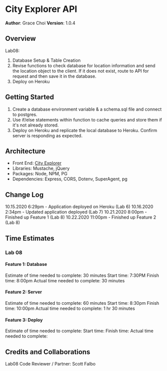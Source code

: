 # City Explorer API

**Author**: Grace Choi
**Version**: 1.0.4

## Overview
Lab08: 
1. Database Setup & Table Creation
2. Revise functions to check database for location information and send the location object to the client. If it does not exist, route to API for request and then save it in the database. 
3. Deploy on Heroku

## Getting Started
1. Create a database environment variable & a schema.sql file and connect to postgres.
2. Use if/else statements within function to cache queries and store them if it's not already stored. 
4. Deploy on Heroku and replicate the local database to Heroku. Confirm server is responding as expected. 

## Architecture
- Front End: [City Explorer](https://codefellows.github.io/code-301-guide/curriculum/city-explorer-app/front-end/)
- Libraries: Mustache, jQuery
- Packages: Node, NPM, PG
- Dependencies: Express, CORS, Dotenv, SuperAgent, pg

## Change Log
10.15.2020 6:29pm - Application deployed on Heroku (Lab 6)
10.16.2020 2:34pm - Updated application deployed (Lab 7)
10.21.2020 8:00pm - Finished up Feature 1 (Lab 8)
10.22.2020 11:00pm - Finished up Feature 2 (Lab 8)

## Time Estimates
### Lab 08
#### Feature 1: Database
Estimate of time needed to complete: 30 minutes
Start time: 7:30PM
Finish time: 8:00pm
Actual time needed to complete: 30 minutes
#### Feature 2: Server
Estimate of time needed to complete: 60 minutes
Start time: 8:30pm
Finish time: 10:00pm
Actual time needed to complete: 1 hr 30 minutes
#### Feature 3: Deploy
Estimate of time needed to complete: 
Start time: 
Finish time:
Actual time needed to complete:

## Credits and Collaborations
Lab08 Code Reviewer / Partner: Scott Falbo